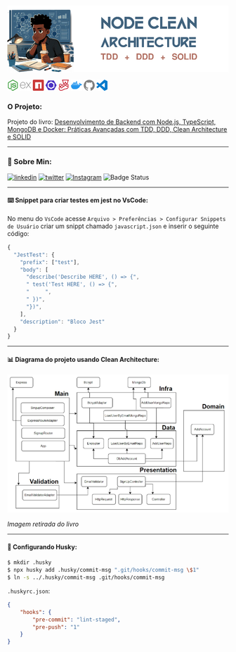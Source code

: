 <img src="assets/images/layout/header_title_logo.png">


[<img src="./assets/images/icons/nodedotjs.svg" width="25px" height="25px" title="Node.js" alt="Node.js">](https://nodejs.org/en) [<img src="./assets/images/icons/express.svg" width="25px" height="25px" title="Express" alt="Express">](https://expressjs.com/) [<img src="./assets/images/icons/npm.svg" width="25px" height="25px" alt="npm" title="npm">](https://www.npmjs.com/) [<img src="./assets/images/icons/eslint.svg" width="25px" height="25px" alt="Eslint" title="Eslint">](https://eslint.org/) [<img src="./assets/images/icons/jest.svg" width="25px" height="25px" alt="Jest" title="Jest">](https://jestjs.io/) [<img src="./assets/images/icons/docker.svg" width="25px" height="25px" alt="Docker" title="Docker">](https://www.docker.com/) [<img src="./assets/images/icons/github.svg" width="25px" height="25px" alt="GitHub" title="GitHub">](https://github.com/) [<img src="./assets/images/icons/visualstudiocode.svg" width="25px" height="25px" alt="vscode" title="vscode">](https://code.visualstudio.com/) <!-- icons by https://simpleicons.org/?q=types -->

### O Projeto:

Projeto do livro: [Desenvolvimento de Backend com Node.js, TypeScript, MongoDB e Docker: Práticas Avançadas com TDD, DDD, Clean Architecture e SOLID
](https://www.amazon.com.br/gp/product/B0CGCCMY2Q/ref=kinw_myk_ro_title)

---

### :raising_hand: Sobre Min:

 [![linkedin](https://img.shields.io/badge/Acesse%20o%20meu-linkedin-0A66C2?style=for-the-badge&logo=linkedin&logoColor=white)](https://www.linkedin.com/in/jos%C3%A9-r-99896a39/) [![twitter](https://img.shields.io/badge/Acesse%20o%20meu-twitter-1D9BF0?style=for-the-badge&logo=twitter&logoColor=white)](https://twitter.com/aromademirtilo) [![Instagram](https://img.shields.io/badge/Acesse%20o%20meu-Instagram-E4405F?style=for-the-badge&logo=instagram&logoColor=white)](https://www.instagram.com/learningenuity/) ![Badge Status](https://img.shields.io/badge/STATUS-EM_DESENVOLVIMENTO-green?style=for-the-badge)

---

#### :keyboard: Snippet para criar testes em jest no VsCode:
No menu do `VsCode` acesse `Arquivo > Preferências > Configurar Snippets de Usuário` criar um snippt chamado `javascript.json` e inserir o seguinte código:
```javascript
{
  "JestTest": {
    "prefix": ["test"],
    "body": [
      "describe('Describe HERE', () => {",
      "	test('Test HERE', () => {",
      "		",
      "	})",
      "})",
    ],
    "description": "Bloco Jest"
  }
}
```

---

#### :bar_chart: Diagrama do projeto usando Clean Architecture:
<img src="./docs/images/project_clean_architecture_diagram.png">

_Imagem retirada do livro_


---

#### :wolf: Configurando Husky:
```bash
$ mkdir .husky
$ npx husky add .husky/commit-msg ".git/hooks/commit-msg \$1"
$ ln -s ../.husky/commit-msg .git/hooks/commit-msg
```
`.huskyrc.json`:
```json
{
    "hooks": {
        "pre-commit": "lint-staged",
        "pre-push": "1"
    }
}
```